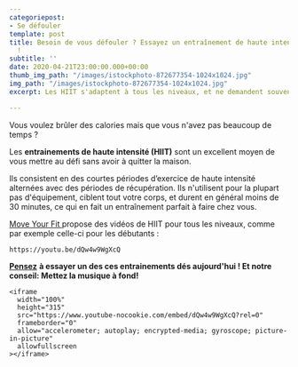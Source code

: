 ```yaml
---
categoriepost:
- Se défouler
template: post
title: Besoin de vous défouler ? Essayez un entraînement de haute intensité aujourd'hui
  !
subtitle: ''
date: 2020-04-21T23:00:00.000+00:00
thumb_img_path: "/images/istockphoto-872677354-1024x1024.jpg"
img_path: "/images/istockphoto-872677354-1024x1024.jpg"
excerpt: Les HIIT s'adaptent à tous les niveaux, et ne demandent souvent aucun équipement.

---
```

Vous voulez brûler des calories mais que vous n'avez pas beaucoup de temps ?

Les **entrainements de haute intensité (HIIT)** sont un excellent moyen de vous mettre au défi sans avoir à quitter la maison.

Ils consistent en des courtes périodes d’exercice de haute intensité alternées avec des périodes de récupération. Ils n'utilisent pour la plupart pas d'équipement, ciblent tout votre corps, et durent en général moins de 30 minutes, ce qui en fait un entraînement parfait à faire chez vous.

[Move Your Fit ](https://www.moveyourfit.com/hiit/)propose des vidéos de HIIT pour tous les niveaux, comme par exemple celle-ci pour les débutants :

    https://youtu.be/dQw4w9WgXcQ

[**Pensez**](https://youtu.be/8YsUv_kf-qg) **à essayer un des ces entrainements dés aujourd'hui ! Et notre conseil: Mettez la musique à fond!**

    <iframe
      width="100%"
      height="315"
      src="https://www.youtube-nocookie.com/embed/dQw4w9WgXcQ?rel=0"
      frameborder="0"
      allow="accelerometer; autoplay; encrypted-media; gyroscope; picture-in-picture"
      allowfullscreen
    ></iframe>